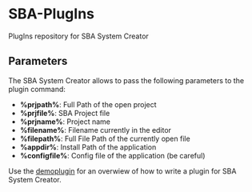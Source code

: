 SBA-PlugIns
===========

PlugIns repository for SBA System Creator

Parameters
----------

The SBA System Creator allows to pass the following parameters to the plugin command:

- **%prjpath%**: Full Path of the open project  
- **%prjfile%**: SBA Project file  
- **%prjname%**: Project name  
- **%filename%**: Filename currently in the editor  
- **%filepath%**: Full File Path of the currently open file  
- **%appdir%**: Install Path  of the application  
- **%configfile%**: Config file of the application (be careful)  
  
Use the [demoplugin] for an overwiew of how to write a plugin for SBA System Creator.

[demoplugin]:https://github.com/mriscoc/SBA-PlugIns/tree/master/demoplugin

